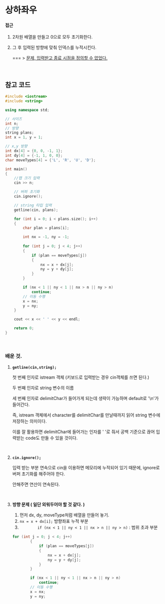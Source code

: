 # 상하좌우

#### 접근

1. 2차원 배열을 만들고 0으로 모두 초기화한다.

2. 그 후 입력된 방향에 맞춰 인덱스를 누적시킨다.

    === > <u>문제, 입력받고 종료 시점을 정의할 수 없었다.</u>

   </br> 

## 참고 코드

```c++
#include <iostream>
#include <string>

using namespace std;

// 사이즈 
int n;
// 방향
string plans;
int x = 1, y = 1;

// x,y 방향
int dx[4] = {0, 0, -1, 1};
int dy[4] = {-1, 1, 0, 0};
char moveTypes[4] = {'L', 'R', 'U', 'D'};

int main()
{
    //맵 크기 입력
    cin >> n;

    // 버퍼 초기화
    cin.ignore(); 

    // string 타입 입력
    getline(cin, plans);

    for (int i = 0; i < plans.size(); i++)
    {
        char plan = plans[i];

        int nx = -1, ny = -1;
        
        for (int j = 0; j < 4; j++)
        {
            if (plan == moveTypes[j])
            {
                nx = x + dx[j];
                ny = y + dy[j];
            }
        }

        if (nx < 1 || ny < 1 || nx > n || ny > n)
            continue;
        // 이동 수행
        x = nx;
        y = ny;
    }

    cout << x << ' ' << y << endl;

    return 0;
}

```

</br> 

### 배운 것.

1. **`getline(cin,string);`** 

   첫 번째 인자로 istream 객체 (키보드로 입력받는 경우 cin객체를 쓰면 된다.)

   두 번째 인자로 string 변수의 이름

   세 번째 인자로 delimitChar가 들어가게 되는데 생략이 가능하며 default로 '\n'가 들어간다.

   즉, istream 객체에서 character를 delimitChar를 만날때까지 읽어 string 변수에 저장하는 의미이다.

   이를 잘 활용하면 delimitChar에 들어가는 인자를 ' '로 줘서 공백 기준으로 끊어 입력받는 code도 만들 수 있을 것이다.

   </br> 

2. **`cin.ignore();`** 

   입력 받는 부분 연속으로 cin을 이용하면 메모리에 누적되어 있기 때문에, ignore로 버퍼 초기화를 해주어야 한다.

   안해주면 연산이 연속된다.

   </br> 

3. **방향 문제 ( 일단 외워두어야 할 것 같다. )**

   1. 먼저 dx, dy, moveType처럼 배열을 만들어 놓기.
   2. `nx = x + dx[i];`  방향좌표 누적 부분
   3. `        if (nx < 1 || ny < 1 || nx > n || ny > n)` : 범위 초과 부분

   ```c++
   for (int j = 0; j < 4; j++)
           {
               if (plan == moveTypes[j])
               {
                   nx = x + dx[j];
                   ny = y + dy[j];
               }
           }
   
           if (nx < 1 || ny < 1 || nx > n || ny > n)
               continue;
           // 이동 수행
           x = nx;
           y = ny;
   ```

   

   